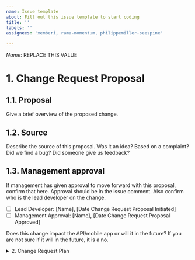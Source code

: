 ```yaml
---
name: Issue template
about: Fill out this issue template to start coding
title: ''
labels: ''
assignees: 'xemberi, rama-momentum, philippemiller-seespine'

---
```


*Name*: REPLACE THIS VALUE

# 1. Change Request Proposal

## 1.1. Proposal
Give a brief overview of the proposed change.

## 1.2. Source
Describe the source of this proposal. Was it an idea? Based on a complaint? Did we find a bug? Did someone give us feedback?

## 1.3. Management approval
If management has given approval to move forward with this proposal, confirm that here. Approval should be in the issue comment. Also confirm who is the lead developer on the change.
- [ ] Lead Developer: [Name], [Date Change Request Proposal Initiated]
- [ ] Management Approval: [Name], [Date Change Request Proposal Approved]

Does this change impact the API/mobile app or will it in the future? If you are not sure if it will in the future, it is a no.

<details>
<summary>2. Change Request Plan</summary>

# 2. Change Request Plan

## 2.1. Scope
- Provide a more detailed and technical overview of the scope of the proposal. What will and what will not be part of this task? What does it look like in case of UX/UI change?
- Clarify how the change will impact the mobile app and/or API, adress the following points:
    -	Impacts of change on constituent parts (relating to components, or dependencies). This refers to how the proposed change might affect different parts of the system or its dependencies. In simpler terms, it's about understanding if changing one thing might break or alter something else.

    -	Impacts of change on product in process or already delivered (relating to mobile app releases in process, or mobile app release already on the app stores). This is about considering how the change might affect versions of the product that are currently being developed or are already in use by customers. It's important to think about whether the change will require updates to existing versions.

    -	Impacts of change on inputs or outputs of risk management (relating to any FMEA's). This point is asking to consider how the change might introduce new risks or alter existing risk assessments. It's about ensuring that any potential problems are identified and addressed.

    -	Impacts of change on product realization/design plan (relating to infrastructure, programming language, verification/validation, architecture, performance/functionality, or core algorithm). This is about evaluating how the change might affect the overall design and development process. It involves thinking about whether the change requires modifications to the underlying structure, coding practices, testing methods, or core functionalities of the product.

## 2.2. Source QMS
Is the source (in 1.2) recorded in the QMS? If so, link the documents:
- Source:
- Other related documents:

## 2.3. Task breakdown and timeline
Break up the change in tasks and provide an estimated timeline for completion of the tasks, include testing.
 - [ ] Task 1, estimated time needed for completion:
 - [ ] Task 2, estimated time needed for completion:
 - [ ] Testing, estimated time needed for completion:

## 2.4. Design Traceability Matrix (DTM) Impact
Check [Design Traceability Matrix](https://github.com/seespine-2022/qms-docs/tree/main/design/design-matrix):
- Is there a clear thread of traceability for all of the following?
    • Associated with existing design input
    • Design input is complete, unambiguous, verifiable, and not conflicting
    • Associated with relevant design output
    • Design output has product acceptance criteria
    • Design verification activities confirm outputs meet inputs
    • Design validation activities confirm product meets user needs/intended uses

- [ ] Yes → Continue to 2.5
- [ ] No → DTM requires update [provide details on how it should be updated]

## 2.5. Risk impact
Check [Risk Controls](https://github.com/seespine-2022/qms-docs/tree/main/risk):
- Is the answer to all of the following a clear yes? 
    • Existing FMEAs adequately address potential risks
    • Change does not introduce new risks
    • Risk control measures are sufficient
    • No unaddressed risks are present

- [ ] Yes → Continue to 2.6
- [ ] No → FMEAs require updates [provide details on how it should be updated]

## 2.6. Acceptance criteria & test
When defining acceptance criteria, you should clearly articulate specific, measurable conditions that the software must meet to satisfy the user need. To create acceptance tests, developers should then translate these criteria into executable test cases that verify each condition, ensuring the tests cover both the expected functionality and potential edge cases.

For example: 
*User Need:* "I want to quickly find and purchase items." 
*Acceptance Criterion:* "Users can complete a purchase in 3 clicks or less from the product page." 
*Direct Purchase Test:* 1. Start on a product page 2. Click "Add to Cart" 3. Click "Proceed to Checkout" 4. Click "Confirm Purchase" 
*Expected Result:* Purchase should be completed in exactly 3 clicks

## 2.7. QA approval
If RA/QA has given approval to move forward with this change, confirm that here. Approval should be visible in the comment section.
 - [ ] RA/QA Approval: [Name], [Date Change Request Plan Approved]

</details>
